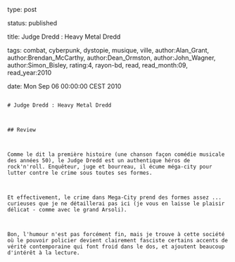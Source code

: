 type: post
status: published
title: Judge Dredd : Heavy Metal Dredd
tags:  combat,  cyberpunk,  dystopie,  musique,  ville, author:Alan_Grant, author:Brendan_McCarthy, author:Dean_Ormston, author:John_Wagner, author:Simon_Bisley, rating:4, rayon-bd, read, read_month:09, read_year:2010
date: Mon Sep 06 00:00:00 CEST 2010
~~~~~~
# Judge Dredd : Heavy Metal Dredd

## Review

Comme le dit la première histoire (une chanson façon comédie musicale des années 50), le Judge Dredd est un authentique héros de rock'n'roll. Enquêteur, juge et bourreau, il écume méga-city pour lutter contre le crime sous toutes ses formes.  
  
Et effectivement, le crime dans Mega-City prend des formes assez ... curieuses que je ne détaillerai pas ici (je vous en laisse le plaisir délicat - comme avec le grand Arsoli).  
  
Bon, l'humour n'est pas forcément fin, mais je trouve à cette société où le pouvoir policier devient clairement fasciste certains accents de vérité contemporaine qui font froid dans le dos, et ajoutent beaucoup d'intérêt à la lecture.